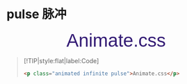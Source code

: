 <link rel="stylesheet" href="https://fonts.googleapis.com/css?family=MuseoModerno:light,bold"><link rel="stylesheet" href="https://cdn.jsdelivr.net/npm/animate.css@3.5.2/animate.min.css">

<style>
    .animated {
        font-size: 3em;
        text-align: center;
        margin: 10px 0;
        font-family: MuseoModerno, Helvetica, sans-serif;
        color: #341C75;
        font-weight: 400
    }
</style>

# pulse 脉冲

<p class="animated infinite pulse">Animate.css</p>

> [!TIP|style:flat|label:Code]
>
> ```html
> <p class="animated infinite pulse">Animate.css</p>
> ```